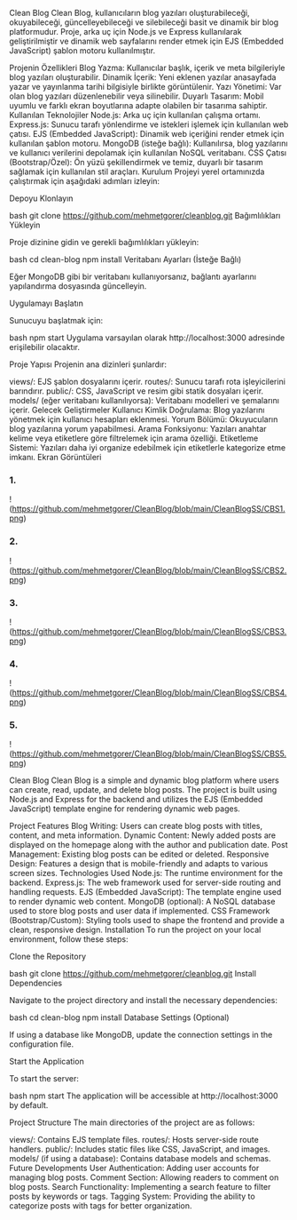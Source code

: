 
Clean Blog
Clean Blog, kullanıcıların blog yazıları oluşturabileceği, okuyabileceği, güncelleyebileceği ve silebileceği basit ve dinamik bir blog platformudur. Proje, arka uç için Node.js ve Express kullanılarak geliştirilmiştir ve dinamik web sayfalarını render etmek için EJS (Embedded JavaScript) şablon motoru kullanılmıştır.

Projenin Özellikleri
Blog Yazma: Kullanıcılar başlık, içerik ve meta bilgileriyle blog yazıları oluşturabilir.
Dinamik İçerik: Yeni eklenen yazılar anasayfada yazar ve yayınlanma tarihi bilgisiyle birlikte görüntülenir.
Yazı Yönetimi: Var olan blog yazıları düzenlenebilir veya silinebilir.
Duyarlı Tasarım: Mobil uyumlu ve farklı ekran boyutlarına adapte olabilen bir tasarıma sahiptir.
Kullanılan Teknolojiler
Node.js: Arka uç için kullanılan çalışma ortamı.
Express.js: Sunucu tarafı yönlendirme ve istekleri işlemek için kullanılan web çatısı.
EJS (Embedded JavaScript): Dinamik web içeriğini render etmek için kullanılan şablon motoru.
MongoDB (isteğe bağlı): Kullanılırsa, blog yazılarını ve kullanıcı verilerini depolamak için kullanılan NoSQL veritabanı.
CSS Çatısı (Bootstrap/Özel): Ön yüzü şekillendirmek ve temiz, duyarlı bir tasarım sağlamak için kullanılan stil araçları.
Kurulum
Projeyi yerel ortamınızda çalıştırmak için aşağıdaki adımları izleyin:

Depoyu Klonlayın

bash
git clone https://github.com/mehmetgorer/cleanblog.git
Bağımlılıkları Yükleyin

Proje dizinine gidin ve gerekli bağımlılıkları yükleyin:

bash
cd clean-blog
npm install
Veritabanı Ayarları (İsteğe Bağlı)

Eğer MongoDB gibi bir veritabanı kullanıyorsanız, bağlantı ayarlarını yapılandırma dosyasında güncelleyin.

Uygulamayı Başlatın

Sunucuyu başlatmak için:

bash
npm start
Uygulama varsayılan olarak http://localhost:3000 adresinde erişilebilir olacaktır.

Proje Yapısı
Projenin ana dizinleri şunlardır:

views/: EJS şablon dosyalarını içerir.
routes/: Sunucu tarafı rota işleyicilerini barındırır.
public/: CSS, JavaScript ve resim gibi statik dosyaları içerir.
models/ (eğer veritabanı kullanılıyorsa): Veritabanı modelleri ve şemalarını içerir.
Gelecek Geliştirmeler
Kullanıcı Kimlik Doğrulama: Blog yazılarını yönetmek için kullanıcı hesapları eklenmesi.
Yorum Bölümü: Okuyucuların blog yazılarına yorum yapabilmesi.
Arama Fonksiyonu: Yazıları anahtar kelime veya etiketlere göre filtrelemek için arama özelliği.
Etiketleme Sistemi: Yazıları daha iyi organize edebilmek için etiketlerle kategorize etme imkanı.
Ekran Görüntüleri


### 1.
!(https://github.com/mehmetgorer/CleanBlog/blob/main/CleanBlogSS/CBS1.png)

### 2. 
!(https://github.com/mehmetgorer/CleanBlog/blob/main/CleanBlogSS/CBS2.png)

### 3. 
!(https://github.com/mehmetgorer/CleanBlog/blob/main/CleanBlogSS/CBS3.png)

### 4. 
!(https://github.com/mehmetgorer/CleanBlog/blob/main/CleanBlogSS/CBS4.png)

### 5. 
!(https://github.com/mehmetgorer/CleanBlog/blob/main/CleanBlogSS/CBS5.png)



Clean Blog
Clean Blog is a simple and dynamic blog platform where users can create, read, update, and delete blog posts. The project is built using Node.js and Express for the backend and utilizes the EJS (Embedded JavaScript) template engine for rendering dynamic web pages.

Project Features
Blog Writing: Users can create blog posts with titles, content, and meta information.
Dynamic Content: Newly added posts are displayed on the homepage along with the author and publication date.
Post Management: Existing blog posts can be edited or deleted.
Responsive Design: Features a design that is mobile-friendly and adapts to various screen sizes.
Technologies Used
Node.js: The runtime environment for the backend.
Express.js: The web framework used for server-side routing and handling requests.
EJS (Embedded JavaScript): The template engine used to render dynamic web content.
MongoDB (optional): A NoSQL database used to store blog posts and user data if implemented.
CSS Framework (Bootstrap/Custom): Styling tools used to shape the frontend and provide a clean, responsive design.
Installation
To run the project on your local environment, follow these steps:

Clone the Repository

bash
git clone https://github.com/mehmetgorer/cleanblog.git
Install Dependencies

Navigate to the project directory and install the necessary dependencies:

bash
cd clean-blog
npm install
Database Settings (Optional)

If using a database like MongoDB, update the connection settings in the configuration file.

Start the Application

To start the server:

bash
npm start
The application will be accessible at http://localhost:3000 by default.

Project Structure
The main directories of the project are as follows:

views/: Contains EJS template files.
routes/: Hosts server-side route handlers.
public/: Includes static files like CSS, JavaScript, and images.
models/ (if using a database): Contains database models and schemas.
Future Developments
User Authentication: Adding user accounts for managing blog posts.
Comment Section: Allowing readers to comment on blog posts.
Search Functionality: Implementing a search feature to filter posts by keywords or tags.
Tagging System: Providing the ability to categorize posts with tags for better organization.


